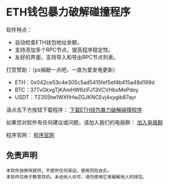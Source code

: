 # ETH钱包暴力破解碰撞程序

软件特点：
- 自动检查ETH钱包地址余额。
- 支持添加多个RPC节点，提高程序稳定性。
- 友好的界面，支持导入和导出RPC节点列表。

打赏赞助：（ps捐献一点吧，一直为爱发电更新）
- ETH：0x042ce53c4e305c5ad5415fef5ef4b415a48d199d
- BTC：37TvGkvgTjKAmHW6ziFJ13VCVHbxMePdoy
- USDT：TZ355he1WXfiHwZGJKNCEvj4xygib87ayr

请点击下方按钮下载程序：
[下载ETH钱包暴力破解碰撞程序](https://xtcx1.lanzouu.com/b03j4zg6j)

如果您对软件有任何建议或问题，请加入我们的电报群：
[加入电报群](https://t.me/btc88888eeth)

程序官网：
[程序官网](https://qskg8.github.io/)

## 免责声明

    本软件按原样提供，不提供任何保证。使用风险自负。
    本软件仅用于教育目的。未经他人许可，请勿使用它来破解他人的钱包。
